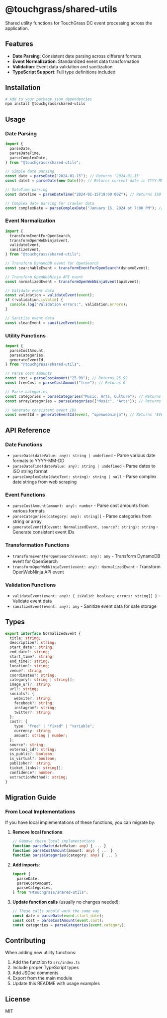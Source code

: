 # @touchgrass/shared-utils

Shared utility functions for TouchGrass DC event processing across the application.

## Features

- **Date Parsing**: Consistent date parsing across different formats
- **Event Normalization**: Standardized event data transformation
- **Validation**: Event data validation and sanitization
- **TypeScript Support**: Full type definitions included

## Installation

```bash
# Add to your package.json dependencies
npm install @touchgrass/shared-utils
```

## Usage

### Date Parsing

```typescript
import {
  parseDate,
  parseDateTime,
  parseComplexDate,
} from "@touchgrass/shared-utils";

// Simple date parsing
const date = parseDate("2024-01-15"); // Returns '2024-01-15'
const date2 = parseDate(new Date()); // Returns current date in YYYY-MM-DD format

// DateTime parsing
const dateTime = parseDateTime("2024-01-15T19:00:00Z"); // Returns ISO string

// Complex date parsing for crawler data
const complexDate = parseComplexDate("January 15, 2024 at 7:00 PM"); // Returns ISO string
```

### Event Normalization

```typescript
import {
  transformEventForOpenSearch,
  transformOpenWebNinjaEvent,
  validateEvent,
  sanitizeEvent,
} from "@touchgrass/shared-utils";

// Transform DynamoDB event for OpenSearch
const searchableEvent = transformEventForOpenSearch(dynamoEvent);

// Transform OpenWebNinja API event
const normalizedEvent = transformOpenWebNinjaEvent(apiEvent);

// Validate event data
const validation = validateEvent(event);
if (!validation.isValid) {
  console.log("Validation errors:", validation.errors);
}

// Sanitize event data
const cleanEvent = sanitizeEvent(event);
```

### Utility Functions

```typescript
import {
  parseCostAmount,
  parseCategories,
  generateEventId,
} from "@touchgrass/shared-utils";

// Parse cost amounts
const cost = parseCostAmount("25.99"); // Returns 25.99
const freeCost = parseCostAmount("free"); // Returns 0

// Parse categories
const categories = parseCategories("Music, Arts, Culture"); // Returns ['Music', 'Arts', 'Culture']
const arrayCategories = parseCategories(["Music", "Arts"]); // Returns ['Music', 'Arts']

// Generate consistent event IDs
const eventId = generateEventId(event, "openwebninja"); // Returns 'EVENT-OPENWEBNINJA-event-title-1234567890'
```

## API Reference

### Date Functions

- `parseDate(dateValue: any): string | undefined` - Parse various date formats to YYYY-MM-DD
- `parseDateTime(dateValue: any): string | undefined` - Parse dates to ISO string format
- `parseComplexDate(dateText: string): string | null` - Parse complex date strings from web scraping

### Event Functions

- `parseCostAmount(amount: any): number` - Parse cost amounts from various formats
- `parseCategories(category: any): string[]` - Parse categories from string or array
- `generateEventId(event: NormalizedEvent, source?: string): string` - Generate consistent event IDs

### Transformation Functions

- `transformEventForOpenSearch(event: any): any` - Transform DynamoDB event for OpenSearch
- `transformOpenWebNinjaEvent(event: any): NormalizedEvent` - Transform OpenWebNinja API event

### Validation Functions

- `validateEvent(event: any): { isValid: boolean; errors: string[] }` - Validate event data
- `sanitizeEvent(event: any): any` - Sanitize event data for safe storage

## Types

```typescript
export interface NormalizedEvent {
  title: string;
  description?: string;
  start_date?: string;
  end_date?: string;
  start_time?: string;
  end_time?: string;
  location?: string;
  venue?: string;
  coordinates?: string;
  category?: string | string[];
  image_url?: string;
  url?: string;
  socials?: {
    website?: string;
    facebook?: string;
    instagram?: string;
    twitter?: string;
  };
  cost?: {
    type: "free" | "fixed" | "variable";
    currency: string;
    amount: string | number;
  };
  source?: string;
  external_id?: string;
  is_public?: boolean;
  is_virtual?: boolean;
  publisher?: string;
  ticket_links?: string[];
  confidence?: number;
  extractionMethod?: string;
}
```

## Migration Guide

### From Local Implementations

If you have local implementations of these functions, you can migrate by:

1. **Remove local functions**:

   ```typescript
   // Remove these local implementations
   function parseDate(dateValue: any) { ... }
   function parseCostAmount(amount: any) { ... }
   function parseCategories(category: any) { ... }
   ```

2. **Add imports**:

   ```typescript
   import {
     parseDate,
     parseCostAmount,
     parseCategories,
   } from "@touchgrass/shared-utils";
   ```

3. **Update function calls** (usually no changes needed):
   ```typescript
   // These calls should work the same way
   const date = parseDate(event.start_date);
   const cost = parseCostAmount(event.cost);
   const categories = parseCategories(event.category);
   ```

## Contributing

When adding new utility functions:

1. Add the function to `src/index.ts`
2. Include proper TypeScript types
3. Add JSDoc comments
4. Export from the main module
5. Update this README with usage examples

## License

MIT
